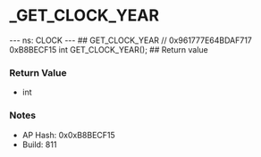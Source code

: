# _GET_CLOCK_YEAR

--- ns: CLOCK --- ## GET_CLOCK_YEAR  // 0x961777E64BDAF717 0xB8BECF15 int GET_CLOCK_YEAR();   ## Return value

### Return Value
* int

### Notes
* AP Hash: 0x0xB8BECF15
* Build: 811

